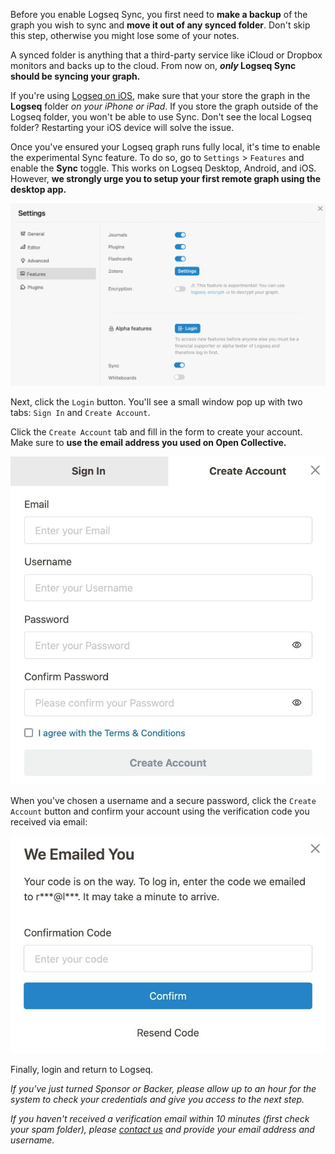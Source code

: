 Before you enable Logseq Sync, you first need to **make a backup** of the graph you wish to sync and **move it out of any synced folder**. Don't skip this step, otherwise you might lose some of your notes.

A synced folder is anything that a third-party service like iCloud or Dropbox monitors and backs up to the cloud. From now on, **_only_ Logseq Sync should be syncing your graph.**

If you're using [Logseq on iOS](https://apps.apple.com/us/app/logseq/id1601013908), make sure that your store the graph in the **Logseq** folder _on your iPhone or iPad_. If you store the graph outside of the Logseq folder, you won't be able to use Sync. Don't see the local Logseq folder? Restarting your iOS device will solve the issue.

Once you've ensured your Logseq graph runs fully local, it's time to enable the experimental Sync feature. To do so, go to `Settings` > `Features` and enable the **Sync** toggle. This works on Logseq Desktop, Android, and iOS. However, **we strongly urge you to setup your first remote graph using the desktop app.**

![](./assets/sync-activate-sync-service.png)

Next, click the `Login` button. You'll see a small window pop up with two tabs: `Sign In` and `Create Account`.

Click the `Create Account` tab and fill in the form to create your account. Make sure to **use the email address you used on Open Collective.**

![](./assets/sync-create-account-modal.jpg)

When you've chosen a username and a secure password, click the `Create Account` button and confirm your account using the verification code you received via email:

![](./assets/sync-email-confirmation-code.jpg)

Finally, login and return to Logseq.

_If you've just turned Sponsor or Backer, please allow up to an hour for the system to check your credentials and give you access to the next step._

_If you haven't received a verification email within 10 minutes (first check your spam folder), please [contact us](mailto:support@logseq.com) and provide your email address and username._